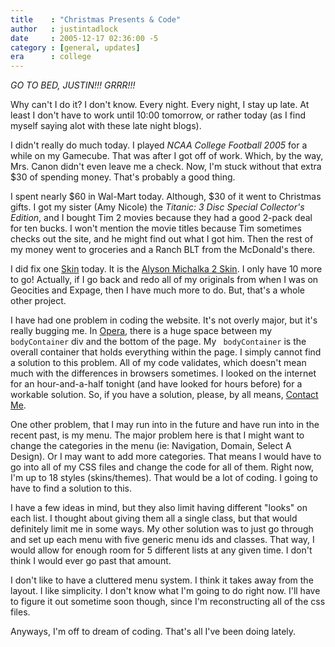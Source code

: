 ```yaml
---
title    : "Christmas Presents & Code"
author   : justintadlock
date     : 2005-12-17 02:36:00 -5
category : [general, updates]
era      : college
---
```


<i>GO TO BED, JUSTIN!!!  GRRR!!!</i>

Why can't I do it?  I don't know.  Every night.  Every night, I stay up late.  At least I don't have to work until 10:00 tomorrow, or rather today (as I find myself saying alot with these late night blogs).

I didn't really do much today.  I played <i> NCAA College Football 2005</i> for a while on my Gamecube.  That was after I got off of work.  Which, by the way, Mrs. Canon didn't even leave me a check.  Now, I'm stuck without that extra $30 of spending money.  That's probably a good thing.

I spent nearly $60 in Wal-Mart today.  Although, $30 of it went to Christmas gifts.  I got my sister (Amy Nicole) the <i> Titanic: 3 Disc Special Collector's Edition</i>, and I bought Tim 2 movies because they had a good 2-pack deal for ten bucks.  I won't mention the movie titles because Tim sometimes checks out the site, and he might find out what I got him.  Then the rest of my money went to groceries and a Ranch BLT from the McDonald's there.

I did fix one <a href="/skins" title="View All Skins"> Skin</a> today.   It is the <a href="/skins/style.php?set=11" title="Alyson Michalka 2 Skin">Alyson Michalka 2 Skin</a>.  I only have 10 more to go!  Actually, if I go back and redo all of my originals from when I was on Geocities and Expage, then I have much more to do.  But, that's a whole other project.

I have had one problem in coding the website.  It's not overly major, but it's really bugging me.  In <a href="http://www.opera.com" title="Opera Website" rel="external"> Opera</a>, there is a huge space between my <code> bodyContainer</code> div and the bottom of the page.  My <code> bodyContainer</code> is the overall container that holds everything within the page.  I simply cannot find a solution to this problem.  All of my code validates, which doesn't mean much with the differences in browsers sometimes.  I looked on the internet for an hour-and-a-half tonight (and have looked for hours before) for a workable solution.   So, if you have a solution, please, by all means, <a href="/domain/contact.php" title="Contact Form"> Contact Me</a>.

One other problem, that I may run into in the future and have run into in the recent past, is my menu.  The major problem here is that I might want to change the categories in the menu (ie: Navigation, Domain, Select A Design).  Or I may want to add more categories.  That means I would have to go into all of my CSS files and change the code for all of them.  Right now, I'm up to 18 styles (skins/themes).  That would be a lot of coding.  I going to have to find a solution to this.

I have a few ideas in mind, but they also limit having different "looks" on each list.  I thought about giving them all a single class, but that would definitely limit me in some ways.  My other solution was to just go through and set up each menu with five generic menu ids and classes.  That way, I would allow for enough room for 5 different lists at any given time.  I don't think I would ever go past that amount.

I don't like to have a cluttered menu system.  I think it takes away from the layout.  I like simplicity.  I don't know what I'm going to do right now.  I'll have to figure it out sometime soon though, since I'm reconstructing all of the css files.

Anyways, I'm off to dream of coding.  That's all I've been doing lately.
